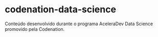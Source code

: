 # codenation-data-science

Conteúdo desenvolvido durante o programa AceleraDev Data Science promovido pela Codenation.

